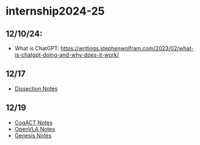 # internship2024-25

## 12/10/24:
* What is ChatGPT: https://writings.stephenwolfram.com/2023/02/what-is-chatgpt-doing-and-why-does-it-work/

## 12/17
* [Dissection Notes](Notes/robotDissectionNotes.md)

## 12/19
* [CogACT Notes](Notes/CogACTnotes.md)
* [OpenVLA Notes](Notes/OpenVLAnotes.md)
* [Genesis Notes](Notes/genesisNotes.md)
